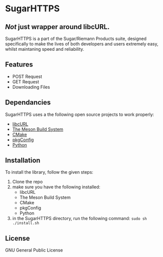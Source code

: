 # SugarHTTPS

## _Not_ just wrapper around libcURL.

SugarHTTPS is a part of the Sugar/Riemann Products suite, designed specifically to make the lives of both developers and users extremely easy, whilst maintaning speed and reliability.

## Features

- POST Request
- GET Request
- Downloading Files

## Dependancies

SugarHTTPS uses a the following open source projects to work properly:

- [libcURL](https://curl.se/libcurl/)
- [The Meson Build System](https://mesonbuild.com/)
- [CMake](https://cmake.org/)
- [pkgConfig](https://en.wikipedia.org/wiki/Pkg-config)
- [Python](https://www.python.org/)

## Installation

To install the library, follow the given steps:

1. Clone the repo
2. make sure you have the following installed:
   - libcURL
   - The Meson Build System
   - CMake
   - pkgConfig
   - Python
3. in the SugarHTTPS directory, run the following command: `sudo sh ./install.sh`

## License

GNU General Public License
